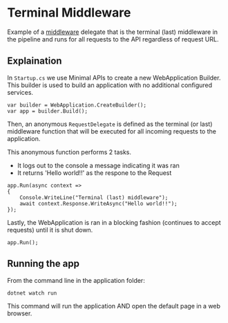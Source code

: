 # Terminal Middleware 

Example of a [middleware](https://docs.microsoft.com/en-us/aspnet/core/fundamentals/middleware/?view=aspnetcore-6.0) delegate that is the terminal (last) middleware in the pipeline and runs for all requests to the API regardless of request URL.

## Explaination

In `Startup.cs` we use Minimal APIs to create a new WebApplication Builder. This builder is used to build an application with no additional configured services. 

```
var builder = WebApplication.CreateBuilder();
var app = builder.Build();
```

Then, an anonymous `RequestDelegate` is defined as the terminal (or last) middleware function that will be executed for all incoming requests to the application.

This anonymous function performs 2 tasks.
- It logs out to the console a message indicating it was ran
- It returns 'Hello world!!' as the respone to the Request

```
app.Run(async context =>
{
    Console.WriteLine("Terminal (last) middleware");
    await context.Response.WriteAsync("Hello world!!");
});
```
Lastly, the WebApplication is ran in a blocking fashion (continues to accept requests) until it is shut down.

```
app.Run();
```

## Running the app

From the command line in the application folder:

```
dotnet watch run
```

This command will run the application AND open the default page in a web browser.


